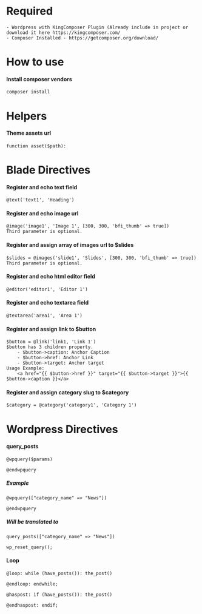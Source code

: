 # Required
    - Wordpress with KingComposer Plugin (Already include in project or download it here https://kingcomposer.com/
    - Composer Installed - https://getcomposer.org/download/
    
# How to use
#### Install composer vendors     
    composer install
# Helpers
#### Theme assets url
    function asset($path): 
# Blade Directives
#### Register and echo text field
    @text('text1', 'Heading') 
#### Register and echo image url
    @image('image1', 'Image 1', [300, 300, 'bfi_thumb' => true])
    Third parameter is optional.
#### Register and assign array of images url to $slides
    $slides = @images('slide1', 'Slides', [300, 300, 'bfi_thumb' => true])
    Third parameter is optional.
#### Register and echo html editor field    
    @editor('editor1', 'Editor 1')
#### Register and echo textarea field     
    @textarea('area1', 'Area 1')
#### Register and assign link to $button    
    $button = @link('link1, 'Link 1')
    $button has 3 children property.
        - $button->caption: Anchor Caption
        - $button->href: Anchor Link
        - $button->target: Anchor target
    Usage Example:
        <a href="{{ $button->href }}" target="{{ $button->target }}">{{ $button->caption }}</a>
#### Register and assign category slug to $category
    $category = @category('category1', 'Category 1')
                 
# Wordpress Directives

#### query_posts
    @wpquery($params)
    
    @endwpquery
    
##### Example
     
    @wpquery(["category_name" => "News"])
    
    @endwpquery
    
##### Will be translated to
        
    query_posts(["category_name" => "News"])
    
    wp_reset_query();
    
#### Loop  
    
    @loop: while (have_posts()): the_post()
        
    @endloop: endwhile;
    
    @haspost: if (have_posts()): the_post()
    
    @endhaspost: endif;
    
    
    
    
                                                     
